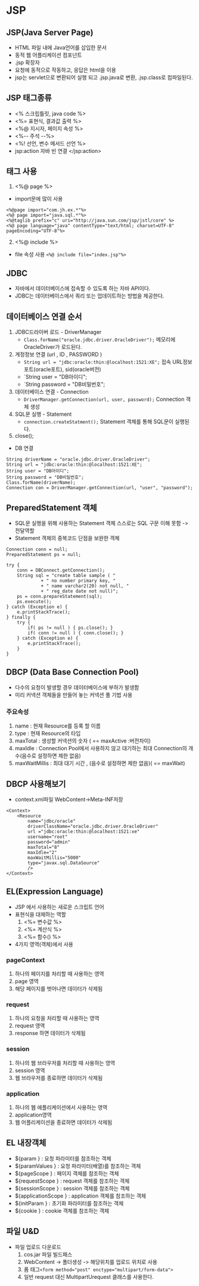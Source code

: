 # JSP

## JSP(Java Server Page)
- HTML 파일 내에 Java언어를 삽입한 문서
- 동적 웹 어플리케이션 컴포넌트
- .jsp 확장자
- 요청에 동적으로 작동하고, 응답은 html을 이용
- jsp는 servlet으로 변환되어 실행 되고 .jsp.java로 변환, .jsp.class로 컴파일된다.
  
## JSP 태그종류
- <% 스크립틀릿, java code %>
- <%= 표현식, 결과값 출력 %>
- <%@ 지시자, 페이지 속성 %>
- <%-- 주석 --%>
- <%! 선언, 변수 메서드 선언 %>
- jsp:action 자바 빈 연결 </jsp:action>

## 태그 사용
1. <%@ page %>
- import문에 많이 사용
~~~
<%@page import="com.jh.ex.*"%>
<%@ page import="java.sql.*"%>
<%@taglib prefix="c" uri="http://java.sun.com/jsp/jstl/core" %>
<%@ page language="java" contentType="text/html; charset=UTF-8" pageEncoding="UTF-8"%>
~~~

2. <%@ include %>
- file 속성 사용
`<%@ include file="index.jsp"%>`

## JDBC
- 자바에서 데이터베이스에 접속할 수 있도록 하는 자바 API이다. 
- JDBC는 데이터베이스에서 쿼리 또는 업데이트하는 방법을 제공한다.

## 데이터베이스 연결 순서
1. JDBC드라이버 로드 - DriverManager
    - `Class.forName("oracle.jdbc.driver.OracleDriver");` 메모리에 OracleDriver가 로드된다.
2. 계정정보 연결 (url , ID , PASSWORD )
    - `String url = "jdbc:oracle:thin:@localhost:1521:XE";` 접속 URL정보 포트(oracle포트), sid(oracle버전)
    - `String user = "DB아이디";
    - `String password = "DB비밀번호";
3. 데이터베이스 연결 - Connection
    - `DriverManager.getConnection(url, user, password);` Connection 객체 생성
4. SQL문 실행 - Statement
    - `connection.createStatment();` Statement 객체를 통해 SQL문이 실행된다.
5. close();

- DB 연결
~~~
String driverName = "oracle.jdbc.driver.OracleDriver";
String url = "jdbc:oracle:thin:@localhost:1521:XE";
String user = "DB아이디";
String password = "DB비밀번호";
Class.forName(driverName);
Connection con = DriverManager.getConnection(url, "user", "password"); 
~~~

## PreparedStatement 객체
- SQL문 실행을 위해 사용하는 Statement 객체 스스로는 SQL 구문 이해 못함 -> 전달역할
- Statement 객체의 중복코드 단점을 보완한 객체
~~~
Connection conn = null;					
PreparedStatement ps = null;

try {
	conn = DBConnect.getConnection();
	String sql = "create table sample ( " 
			 + " no number primary key, "
			 + " name varchar2(20) not null, "
			 + " reg_date date not null)";
	ps = conn.prepareStatement(sql);
	ps.execute();
} catch (Exception e) {
	e.printStackTrace();
} finally {
	try {
		if( ps != null ) { ps.close(); }
		if( conn != null ) { conn.close(); }
	} catch (Exception e) {
		e.printStackTrace();
	}
}
~~~

## DBCP (Data Base Connection Pool)
- 다수의 요청이 발생할 경우 데이터베이스에 부하가 발생함
- 미리 커넥션 객체들을 만들어 놓는 커넥션 풀 기법 사용

### 주요속성
1. name : 현재 Resource를 등록 할 이름
2. type : 현재 Resource의 타입
3. maxTotal : 생성할 커넥션의 숫자 ( == maxActive :버전차이)
4. maxIdle :  Connection Pool에서 사용하지 않고 대기하는 최대 Connection의 개수(음수로 설정하면 제한 없음)
5. maxWaitMillis : 최대 대기 시간 , (음수로 설정하면 제한 없음)( == maxWait)

## DBCP 사용해보기
- context.xml파일 WebContent->Meta-INF저장
~~~
<Context>
	<Resource
		name="jdbc/oracle"
		driverClassName="oracle.jdbc.driver.OracleDriver"
		url ="jdbc:oracle:thin:@localhost:1521:xe"
		username="root"
		password="admin"
		maxTotal="8"
		maxIdle="2"
		maxWaitMillis="5000"
		type="javax.sql.DataSource"
		/>
</Context>
~~~

## EL(Expression Language)
- JSP 에서 사용하는 새로운 스크립트 언어
- 표현식을 대체하는 역할 
	1. <%= 변수값 %>
	2. <%= 계산식 %>
	3. <%= 함수() %>
- 4가지 영역(객체)에서 사용

### pageContext
1. 하나의 페이지를 처리할 때 사용하는 영역
2. page 영역
3. 해당 페이지를 벗어나면 데이터가 삭제됨
### request
1. 하나의 요청을 처리할 때 사용하는 영역
2. request 영역
3. response 하면 데이터가 삭제됨
### session
1. 하나의 웹 브라우저를 처리할 때 사용하는 영역
2. session 영역
3. 웹 브라우저를 종료하면 데이터가 삭제됨
### application
1. 하나의 웹 에플리케이션에서 사용하는 영역
2. application영역
3. 웹 어플리케이션을 종료하면 데이터가 삭제됨

## EL 내장객체
- ${param } : 요청 파라미터를 참조하는 객체
- ${paramValues } : 요청 파라미터(배열)를 참조하는 객체
- ${pageScope } : 페이지 객체를 참조하는 객체
- ${requestScope } : request 객체를 참조하는 객체
- ${sessionScope } : session 객체를 참조하는 객체
- ${applicationScope } : application 객체를 참조하는 객체
- ${initParam } : 초기화 파라미터를 참조하는 객체
- ${cookie } : cookie 객체를 참조하는 객체

## 파일 U&D
- 파일 업로드 다운로드
	1. cos.jar 파일 빌드패스
	2. WebContent -> 폴더생성 -> 해당위치를 업로드 위치로 사용
	3. 폼 태그`<form method="post" enctype="multipart/form-data">`
	4. 일반 request 대신 MultipartUrequest 클래스를 사용한다.
